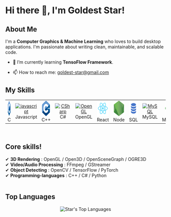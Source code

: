 <!-- Header -->
# Hi there 👋, I'm Goldest Star!

## About Me
I'm a **Computer Graphics & Machine Learning** who loves to build desktop applications. I'm passionate about writing clean, maintainable, and scalable code.

- 🌱 I’m currently learning **TensoFlow Framework**.

- 📫 How to reach me: goldest-star@gmail.com

## My Skills

<table align="center">
  <tr>
    <td align="center" width="96">
      <a href="#c">
        <img src="https://raw.githubusercontent.com/devicons/devicon/master/icons/c/c-original.svg" width="48" height="48" alt="C" />
      </a>
      <br>C</br>
    </td>
    <td align="center" width="96">
      <a href="#js">
        <img src="https://upload.wikimedia.org/wikipedia/commons/thumb/9/99/Unofficial_JavaScript_logo_2.svg/1024px-Unofficial_JavaScript_logo_2.svg.png" width="48" height="48" alt="javascript" />
      </a>
      <br>Javascript</br>
    </td>
    <td align="center" width="96">
      <a href="#CPP">
        <img src="https://raw.githubusercontent.com/devicons/devicon/master/icons/cplusplus/cplusplus-original.svg" width="48" height="48" alt="CPP" />
      </a>
      <br>C++</br>
    </td>
    <td align="center" width="96">
      <a href="#csharp">
        <img src="https://upload.wikimedia.org/wikipedia/commons/4/4f/Csharp_Logo.png" width="48" height="48" alt="CSharp" />
      </a>
      <br>C#</br>
    </td>
    <td align="center" width="96">
      <a href="#OpenGL">
        <img src="https://upload.wikimedia.org/wikipedia/commons/e/e9/Opengl-logo.svg" width="48" height="48" alt="OpenGL" />
      </a>
      <br>OpenGL</br>
    </td>
    <td align="center" width="96">
      <a href="#html5">
        <img src="https://raw.githubusercontent.com/github/explore/80688e429a7d4ef2fca1e82350fe8e3517d3494d/topics/react/react.png" width="48" height="48" alt="React" />
      </a>
      <br>React
    </td>
    <td align="center" width="96">
        <a href="#Node">
            <img src="https://raw.githubusercontent.com/github/explore/80688e429a7d4ef2fca1e82350fe8e3517d3494d/topics/nodejs/nodejs.png" width="48" height="48" alt="Node" />
        </a>
        <br>Node
    </td>
    <td align="center" width="96">
      <a href="#SQL" >
        <img src="https://raw.githubusercontent.com/github/explore/80688e429a7d4ef2fca1e82350fe8e3517d3494d/topics/sql/sql.png" width="48" height="48" alt="SQL" />
      </a>
      <br>SQL
    </td>
    <td align="center" width="96">
      <a href="#MySQL">
        <img src="https://www.logo.wine/a/logo/MySQL/MySQL-Logo.wine.svg" width="48" height="48" alt="MySQL" />
      </a>
      <br>MySQL
    </td>
    <td align="center" width="96">
      <a href="#MongoDB">
        <img src="https://raw.githubusercontent.com/github/explore/80688e429a7d4ef2fca1e82350fe8e3517d3494d/topics/mongodb/mongodb.png" width="48" height="48" alt="MongoDB" />
      </a>
      <br>MongoDB
    </td>

  </tr>
</table>
<br>



## Core skills!

✔ <b>3D Rendering</b> : OpenGL / Open3D / OpenSceneGraph / OGRE3D <br>
✔ <b>Video/Audio Processing</b> : FFmpeg / GStreamer <br>
✔ <b>Object Detecting</b> : OpenCV / TensorFlow / PyTorch <br>
✔ <b>Programming-languages</b> : C++ / C# / Python <br>
<br>

## Top Languages
<p align="center">
  <img src="https://github-readme-stats.vercel.app/api/top-langs/?username=goldest-star&layout=compact&theme=radical&hide_border=true" alt="Star's Top Languages" width="45%" />
</p>



